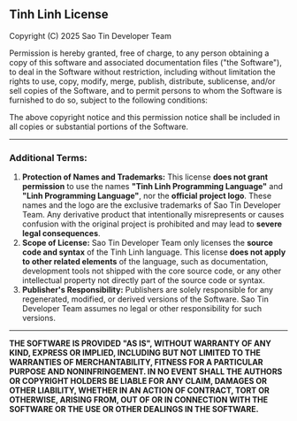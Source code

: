## Tinh Linh License

Copyright (C) 2025 Sao Tin Developer Team

Permission is hereby granted, free of charge, to any person obtaining a copy of this software and associated documentation files ("the Software"), to deal in the Software without restriction, including without limitation the rights to use, copy, modify, merge, publish, distribute, sublicense, and/or sell copies of the Software, and to permit persons to whom the Software is furnished to do so, subject to the following conditions:

The above copyright notice and this permission notice shall be included in all copies or substantial portions of the Software.

---

### Additional Terms:

1.  **Protection of Names and Trademarks:** This license **does not grant permission** to use the names **"Tinh Linh Programming Language"** and **"Linh Programming Language"**, nor the **official project logo**. These names and the logo are the exclusive trademarks of Sao Tin Developer Team. Any derivative product that intentionally misrepresents or causes confusion with the original project is prohibited and may lead to **severe legal consequences**.
2.  **Scope of License:** Sao Tin Developer Team only licenses the **source code and syntax** of the Tinh Linh language. This license **does not apply to other related elements** of the language, such as documentation, development tools not shipped with the core source code, or any other intellectual property not directly part of the source code or syntax.
3.  **Publisher's Responsibility:** Publishers are solely responsible for any regenerated, modified, or derived versions of the Software. Sao Tin Developer Team assumes no legal or other responsibility for such versions.

---

**THE SOFTWARE IS PROVIDED "AS IS", WITHOUT WARRANTY OF ANY KIND, EXPRESS OR IMPLIED, INCLUDING BUT NOT LIMITED TO THE WARRANTIES OF MERCHANTABILITY, FITNESS FOR A PARTICULAR PURPOSE AND NONINFRINGEMENT. IN NO EVENT SHALL THE AUTHORS OR COPYRIGHT HOLDERS BE LIABLE FOR ANY CLAIM, DAMAGES OR OTHER LIABILITY, WHETHER IN AN ACTION OF CONTRACT, TORT OR OTHERWISE, ARISING FROM, OUT OF OR IN CONNECTION WITH THE SOFTWARE OR THE USE OR OTHER DEALINGS IN THE SOFTWARE.**
